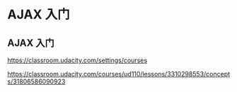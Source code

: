 # AJAX 入门  




## AJAX 入门

https://classroom.udacity.com/settings/courses

https://classroom.udacity.com/courses/ud110/lessons/3310298553/concepts/31806586090923













